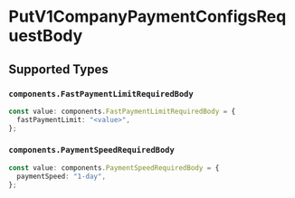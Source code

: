# PutV1CompanyPaymentConfigsRequestBody


## Supported Types

### `components.FastPaymentLimitRequiredBody`

```typescript
const value: components.FastPaymentLimitRequiredBody = {
  fastPaymentLimit: "<value>",
};
```

### `components.PaymentSpeedRequiredBody`

```typescript
const value: components.PaymentSpeedRequiredBody = {
  paymentSpeed: "1-day",
};
```

